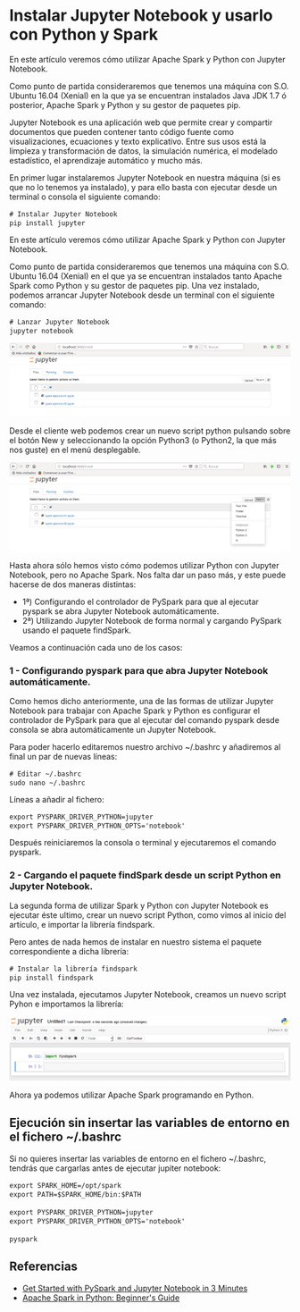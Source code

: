 # Instalar Jupyter Notebook y usarlo con Python y Spark 

En este artículo veremos cómo utilizar Apache Spark y Python con Jupyter Notebook.

Como punto de partida consideraremos que tenemos una máquina con S.O. Ubuntu 16.04 (Xenial) en la que ya se encuentran instalados Java JDK 1.7 ó posterior, Apache Spark y Python y su gestor de paquetes pip.

Jupyter Notebook es una aplicación web que permite crear y compartir documentos que pueden contener tanto código fuente como visualizaciones, ecuaciones y texto explicativo. Entre sus usos está la limpieza y transformación de datos, la simulación numérica, el modelado estadístico, el aprendizaje automático y mucho más.

En primer lugar instalaremos Jupyter Notebook en nuestra máquina (si es que no lo tenemos ya instalado), y para ello basta con ejecutar desde un terminal o consola el siguiente comando: 

```
# Instalar Jupyter Notebook
pip install jupyter
```
En este artículo veremos cómo utilizar Apache Spark y Python con Jupyter Notebook.

Como punto de partida consideraremos que tenemos una máquina con S.O. Ubuntu 16.04 (Xenial) en el que ya se encuentran instalados tanto Apache Spark como Python y su gestor de paquetes pip.
Una vez instalado, podemos arrancar Jupyter Notebook desde un terminal con el siguiente comando:

```
# Lanzar Jupyter Notebook
jupyter notebook
```

![Interface de Jupyter Notebook](images/jupyter-interface.png)

Desde el cliente web podemos crear un nuevo script python pulsando sobre el botón New y seleccionando la opción Python3 (o Python2, la que más nos guste) en el menú desplegable.

![Nuevo script](images/jupyter-new-script.png)


Hasta ahora sólo hemos visto cómo podemos utilizar Python con Jupyter Notebook, pero no Apache Spark. Nos falta dar un paso más, y este puede hacerse de dos maneras distintas:
- 1ª) Configurando el controlador de PySpark para que al ejecutar pyspark se abra Jupyter Notebook automáticamente.
- 2ª) Utilizando Jupyter Notebook de forma normal y cargando PySpark usando el paquete findSpark.

Veamos a continuación cada uno de los casos:

### 1 - Configurando pyspark para que abra Jupyter Notebook automáticamente.

Como hemos dicho anteriormente, una de las formas de utilizar Jupyter Notebook para trabajar con Apache Spark y Python es configurar el controlador de PySpark para que al ejecutar del comando pyspark desde consola se abra automáticamente un Jupyter Notebook.

Para poder hacerlo editaremos nuestro archivo ~/.bashrc y añadiremos al final un par de nuevas líneas:

```
# Editar ~/.bashrc
sudo nano ~/.bashrc
```

Líneas a añadir al fichero:

```
export PYSPARK_DRIVER_PYTHON=jupyter
export PYSPARK_DRIVER_PYTHON_OPTS='notebook'
```

Después reiniciaremos la consola o terminal y ejecutaremos el comando pyspark.


### 2 - Cargando el paquete findSpark desde un script Python en Jupyter Notebook.

La segunda forma de utilizar Spark y Python con Jupyter Notebook es ejecutar éste ultimo, crear un nuevo script Python, como vimos al inicio del artículo, e importar la librería findspark.

Pero antes de nada hemos de instalar en nuestro sistema el paquete correspondiente a dicha librería:

```
# Instalar la librería findspark
pip install findspark
```

Una vez instalada, ejecutamos Jupyter Notebook, creamos un nuevo script Pyhon e importamos la librería:

![findspark](images/jupyter-findspark.png)

Ahora ya podemos utilizar Apache Spark programando en Python.

## Ejecución sin insertar las variables de entorno en el fichero ~/.bashrc

Si no quieres insertar las variables de entorno en el fichero ~/.bashrc, tendrás que cargarlas antes de ejecutar jupiter notebook:

```
export SPARK_HOME=/opt/spark
export PATH=$SPARK_HOME/bin:$PATH

export PYSPARK_DRIVER_PYTHON=jupyter
export PYSPARK_DRIVER_PYTHON_OPTS='notebook'

pyspark
```

## Referencias

- [Get Started with PySpark and Jupyter Notebook in 3 Minutes](https://blog.sicara.com/get-started-pyspark-jupyter-guide-tutorial-ae2fe84f594f)
- [Apache Spark in Python: Beginner's Guide](https://www.datacamp.com/community/tutorials/apache-spark-python)
